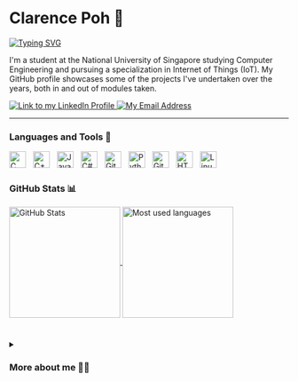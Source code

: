 # Clarence Poh 📢

[![Typing SVG](https://readme-typing-svg.demolab.com?font=Fira+Code&weight=200&size=22&duration=2000&pause=1000&color=A28AF7&vCenter=true&random=false&width=435&lines=I'm+studying+in+NUS!;Computer+Engineer;Specialization+in+IoT)](https://git.io/typing-svg)

I'm a student at the National University of Singapore studying Computer Engineering and pursuing a specialization in Internet of Things (IoT). My GitHub profile showcases some of the projects I've undertaken over the years, both in and out of modules taken. 

<p align="left">
    <a href="https://www.linkedin.com/in/clarence-poh-906790202">
        <img alt="Link to my LinkedIn Profile" title="Check out my LinkedIn!" src="https://img.shields.io/badge/My_LinkedIn-grey?logo=linkedin"/>
    </a> 
    <a href="mailto:clarence_pxj@hotmail.com">
        <img alt="My Email Address" title="Drop me an Email!" src="https://img.shields.io/badge/Drop_me_an_email!-blue"/>
    </a>
</p>

---

### Languages and Tools 🧰

<img align="left" alt="C" width="30px" style="padding-right:10px;" src="https://cdn.jsdelivr.net/gh/devicons/devicon@latest/icons/c/c-original.svg" />
<img align="left" alt="C++" width="30px" style="padding-right:10px;" src="https://cdn.jsdelivr.net/gh/devicons/devicon@latest/icons/cplusplus/cplusplus-original.svg" />
<img align="left" alt="Java" width="30px" style="padding-right:10px;" src="https://cdn.jsdelivr.net/gh/devicons/devicon/icons/java/java-original.svg"/>
<img align="left" alt="C#" width="30px" style="padding-right:10px;" src="https://cdn.jsdelivr.net/gh/devicons/devicon@latest/icons/csharp/csharp-original.svg" />
<img align="left" alt="GitHub" width="30px" style="padding-right:10px;" src="https://cdn.jsdelivr.net/gh/devicons/devicon/icons/github/github-original.svg" />
<img align="left" alt="Python" width="30px" style="padding-right:10px;" src="https://cdn.jsdelivr.net/gh/devicons/devicon/icons/python/python-plain.svg" />
<img align="left" alt="Git" width="30px" style="padding-right:10px;" src="https://cdn.jsdelivr.net/gh/devicons/devicon/icons/git/git-original.svg" />
<img align="left" alt="HTML" width="30px" style="padding-right:10px;" src="https://cdn.jsdelivr.net/gh/devicons/devicon/icons/html5/html5-plain.svg" />
<img align="left" alt="Linux" width="30px" style="padding-right:10px;" src="https://cdn.jsdelivr.net/gh/devicons/devicon/icons/linux/linux-original.svg" />

<br>

# 

### GitHub Stats 📊

<a href="https://github.com/clarencepohh/github-readme-stats">
    <img height=200 align="center" src="https://github-readme-stats.vercel.app/api?username=clarencepohh&hide=stars&include_all_commits=true&theme=tokyonight" alt="GitHub Stats"/>
</a>

<a href="https://github.com/clarencepohh/github-readme-stats">
    <img height=200 align="center" src="https://github-readme-stats.vercel.app/api/top-langs/?username=clarencepohh&size_weight=0.5&count_weight=0.5&hide=shaderlab,HLSL&theme=tokyonight" alt="Most used languages"/>
</a>

#
<details>
 <summary><h3>More about me 👨‍💻</h3></summary>
    I started my programming journey during my time in the Army (conscripted), taking a basic course on Python and Data Analysis. Since then, I've become more and more interested in learning how to use code and programs to do tasks, and now I'm pursuing a Bachelor's in Computer Engineering to improve my skills in both the software and hardware department! I enjoy picking up new skills, and I am looking to make personalized electronics that I can use in my daily life. Currently, I intend to create a stenography keyboard that I can use to learn stenography instead of buying an off-the-shelf version. <br><br>
    In my free time, I am learning Korean as a third language. It's a really fun language (albeit tough) to learn, but I enjoy speaking with locals whenever I am in the country / meet them here in Singapore (rather than just the basic 안녕하세요 [annyeonghaseyo: Hello] we all pick up). I hope to become more fluent in the language! <br> <br>
    안녕하새요! 저는 클라렌스라구요. 반갑습니다! 저는 지금 싱가포르 국립대학교에 다니있고, 2학년 입니다. 제 전공은 컴퓨터공학 입니다. 내년이 교환 학생으로 고려대학교에 다닐거에요. 혹시 저에게 얘기를 하고싶으시면, 이매일를 보내거나 DM을 보내주세요!  